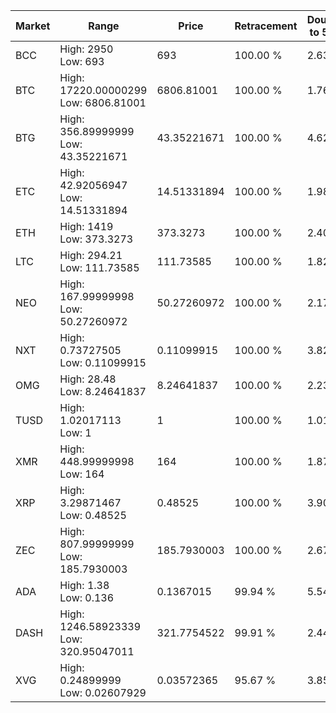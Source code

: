 | Market | Range | Price| Retracement | Doubles to 50% |
| --- | --- | --- | --- | --- |
| BCC | High: 2950<br />Low: 693 | 693 | 100.00 % | 2.63 |
| BTC | High: 17220.00000299<br />Low: 6806.81001 | 6806.81001 | 100.00 % | 1.76 |
| BTG | High: 356.89999999<br />Low: 43.35221671 | 43.35221671 | 100.00 % | 4.62 |
| ETC | High: 42.92056947<br />Low: 14.51331894 | 14.51331894 | 100.00 % | 1.98 |
| ETH | High: 1419<br />Low: 373.3273 | 373.3273 | 100.00 % | 2.40 |
| LTC | High: 294.21<br />Low: 111.73585 | 111.73585 | 100.00 % | 1.82 |
| NEO | High: 167.99999998<br />Low: 50.27260972 | 50.27260972 | 100.00 % | 2.17 |
| NXT | High: 0.73727505<br />Low: 0.11099915 | 0.11099915 | 100.00 % | 3.82 |
| OMG | High: 28.48<br />Low: 8.24641837 | 8.24641837 | 100.00 % | 2.23 |
| TUSD | High: 1.02017113<br />Low: 1 | 1 | 100.00 % | 1.01 |
| XMR | High: 448.99999998<br />Low: 164 | 164 | 100.00 % | 1.87 |
| XRP | High: 3.29871467<br />Low: 0.48525 | 0.48525 | 100.00 % | 3.90 |
| ZEC | High: 807.99999999<br />Low: 185.7930003 | 185.7930003 | 100.00 % | 2.67 |
| ADA | High: 1.38<br />Low: 0.136 | 0.1367015 | 99.94 % | 5.54 |
| DASH | High: 1246.58923339<br />Low: 320.95047011 | 321.7754522 | 99.91 % | 2.44 |
| XVG | High: 0.24899999<br />Low: 0.02607929 | 0.03572365 | 95.67 % | 3.85 |
